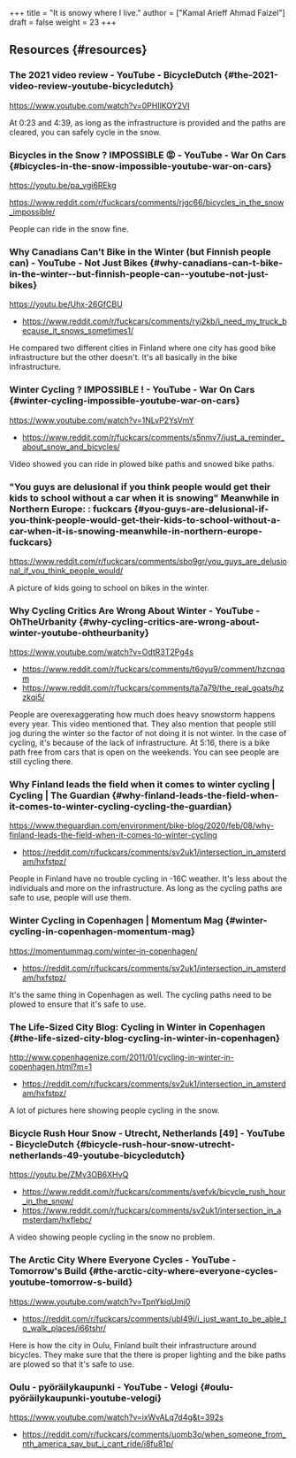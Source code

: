 +++
title = "It is snowy where I live."
author = ["Kamal Arieff Ahmad Faizel"]
draft = false
weight = 23
+++

## Resources {#resources}


### The 2021 video review - YouTube - BicycleDutch {#the-2021-video-review-youtube-bicycledutch}

<https://www.youtube.com/watch?v=0PHIlKOY2VI>

At 0:23 and 4:39, as long as the infrastructure is provided and the paths are cleared, you can safely cycle in the snow.


### Bicycles in the Snow ? IMPOSSIBLE 😡 - YouTube - War On Cars {#bicycles-in-the-snow-impossible-youtube-war-on-cars}

<https://youtu.be/pa_vgi6REkg>

<https://www.reddit.com/r/fuckcars/comments/rjgc66/bicycles_in_the_snow_impossible/>

People can ride in the snow fine.


### Why Canadians Can't Bike in the Winter (but Finnish people can) - YouTube - Not Just Bikes {#why-canadians-can-t-bike-in-the-winter--but-finnish-people-can--youtube-not-just-bikes}

<https://youtu.be/Uhx-26GfCBU>

-   <https://www.reddit.com/r/fuckcars/comments/ryi2kb/i_need_my_truck_because_it_snows_sometimes1/>

He compared two different cities in Finland where one city has good bike infrastructure but the other doesn't. It's all basically in the bike infrastructure.


### Winter Cycling ? IMPOSSIBLE ! - YouTube - War On Cars {#winter-cycling-impossible-youtube-war-on-cars}

<https://www.youtube.com/watch?v=1NLvP2YsVmY>

-   <https://www.reddit.com/r/fuckcars/comments/s5nmv7/just_a_reminder_about_snow_and_bicycles/>

Video showed you can ride in plowed bike paths and snowed bike paths.


### "You guys are delusional if you think people would get their kids to school without a car when it is snowing" Meanwhile in Northern Europe: : fuckcars {#you-guys-are-delusional-if-you-think-people-would-get-their-kids-to-school-without-a-car-when-it-is-snowing-meanwhile-in-northern-europe-fuckcars}

<https://www.reddit.com/r/fuckcars/comments/sbo9gr/you_guys_are_delusional_if_you_think_people_would/>

A picture of kids going to school on bikes in the winter.


### Why Cycling Critics Are Wrong About Winter - YouTube - OhTheUrbanity {#why-cycling-critics-are-wrong-about-winter-youtube-ohtheurbanity}

<https://www.youtube.com/watch?v=OdtR3T2Pg4s>

-   <https://www.reddit.com/r/fuckcars/comments/t6oyu9/comment/hzcnqqm>
-   <https://www.reddit.com/r/fuckcars/comments/ta7a79/the_real_goats/hzzkqi5/>

People are overexaggerating how much does heavy snowstorm happens every year. This video mentioned that. They also mention that people still jog during the winter so the factor of not doing it is not winter. In the case of cycling, it's because of the lack of infrastructure. At 5:16, there is a bike path free from cars that is open on the weekends. You can see people are still cycling there.


### Why Finland leads the field when it comes to winter cycling | Cycling | The Guardian {#why-finland-leads-the-field-when-it-comes-to-winter-cycling-cycling-the-guardian}

<https://www.theguardian.com/environment/bike-blog/2020/feb/08/why-finland-leads-the-field-when-it-comes-to-winter-cycling>

-   <https://reddit.com/r/fuckcars/comments/sv2uk1/intersection_in_amsterdam/hxfstpz/>

People in Finland have no trouble cycling in -16C weather. It's less about the individuals and more on the infrastructure. As long as the cycling paths are safe to use, people will use them.


### Winter Cycling in Copenhagen | Momentum Mag {#winter-cycling-in-copenhagen-momentum-mag}

<https://momentummag.com/winter-in-copenhagen/>

-   <https://reddit.com/r/fuckcars/comments/sv2uk1/intersection_in_amsterdam/hxfstpz/>

It's the same thing in Copenhagen as well. The cycling paths need to be plowed to ensure that it's safe to use.


### The Life-Sized City Blog: Cycling in Winter in Copenhagen {#the-life-sized-city-blog-cycling-in-winter-in-copenhagen}

<http://www.copenhagenize.com/2011/01/cycling-in-winter-in-copenhagen.html?m=1>

-   <https://reddit.com/r/fuckcars/comments/sv2uk1/intersection_in_amsterdam/hxfstpz/>

A lot of pictures here showing people cycling in the snow.


### Bicycle Rush Hour Snow - Utrecht, Netherlands [49] - YouTube - BicycleDutch {#bicycle-rush-hour-snow-utrecht-netherlands-49-youtube-bicycledutch}

<https://youtu.be/ZMv3OB6XHvQ>

-   <https://www.reddit.com/r/fuckcars/comments/svefvk/bicycle_rush_hour_in_the_snow/>
-   <https://www.reddit.com/r/fuckcars/comments/sv2uk1/intersection_in_amsterdam/hxflebc/>

A video showing people cycling in the snow no problem.


### The Arctic City Where Everyone Cycles - YouTube - Tomorrow's Build {#the-arctic-city-where-everyone-cycles-youtube-tomorrow-s-build}

<https://www.youtube.com/watch?v=TpnYkiqUmj0>

-   <https://reddit.com/r/fuckcars/comments/ubl49j/i_just_want_to_be_able_to_walk_places/i66tshr/>

Here is how the city in Oulu, Finland built their infrastructure around bicycles. They make sure that the there is proper lighting and the bike paths are plowed so that it's safe to use.


### Oulu - pyöräilykaupunki - YouTube - Velogi {#oulu-pyöräilykaupunki-youtube-velogi}

<https://www.youtube.com/watch?v=ixWvALq7d4g&t=392s>

-   <https://reddit.com/r/fuckcars/comments/uomb3o/when_someone_from_nth_america_say_but_i_cant_ride/i8fu81p/>
